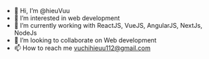 - 👋 Hi, I’m @hieuVuu
- 👀 I’m interested in web development
- 🌱 I’m currently working with ReactJS, VueJS, AngularJS, NextJs, NodeJs 
- 💞️ I’m looking to collaborate on Web development
- 📫 How to reach me vuchihieuu112@gmail.com 

<!---
hieuVuu/hieuVuu is a ✨ special ✨ repository because its `README.md` (this file) appears on your GitHub profile.
You can click the Preview link to take a look at your changes.
--->

